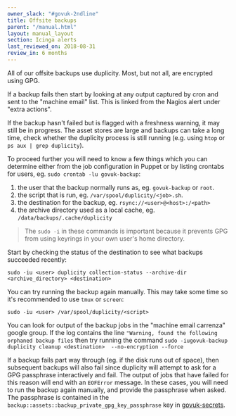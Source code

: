 ```yaml
---
owner_slack: "#govuk-2ndline"
title: Offsite backups
parent: "/manual.html"
layout: manual_layout
section: Icinga alerts
last_reviewed_on: 2018-08-31
review_in: 6 months
---
```


All of our offsite backups use duplicity. Most, but not all, are
encrypted using GPG.

If a backup fails then start by looking at any output captured by
cron and sent to the "machine email" list. This is linked from the
Nagios alert under "extra actions".

If the backup hasn't failed but is flagged with a freshness warning, it may still be in progress. The asset stores are large and backups can take a long time, check whether the duplicity process is still running (e.g. using `htop` or `ps aux | grep duplicity`).

To proceed further you will need to know a few things which you can
determine either from the job configuration in Puppet or by listing
crontabs for users, eg. `sudo crontab -lu govuk-backup`:

1. the user that the backup normally runs as, eg. `govuk-backup` or
    `root`.
2. the script that is run, eg. `/var/spool/duplicity/<job>.sh`.
3. the destination for the backup, eg. `rsync://<user>@<host>:/<path>`
4. the archive directory used as a local cache, eg.
    `/data/backups/.cache/duplicity`

> The `sudo -i` in these commands is important because it prevents GPG
from using keyrings in your own user's home directory.

Start by checking the status of the destination to see what backups
succeeded recently:

    sudo -iu <user> duplicity collection-status --archive-dir <archive_directory> <destination>

You can try running the backup again manually. This may take some time
so it's recommended to use `tmux` or `screen`:

    sudo -iu <user> /var/spool/duplicity/<script>

You can look for output of the backup jobs in the
"machine email carrenza" google group. If the log contains the line
`"Warning, found the following orphaned backup files` then try running
the command
`sudo -iugovuk-backup duplicity cleanup <destination>  --no-encryption --force`

If a backup fails part way through (eg. if the disk runs out of space),
then subsequent backups will also fail since duplicity will attempt
to ask for a GPG passphrase interactively and fail. The output of jobs
that have failed for this reason will end with an `EOFError` message.
In these cases, you will need to run the backup again manually, and
provide the passphrase when asked. The passphrase is contained in the
`backup::assets::backup_private_gpg_key_passphrase` key in
[govuk-secrets](https://github.com/alphagov/govuk-secrets/blob/master/puppet/hieradata/production_credentials.yaml).
